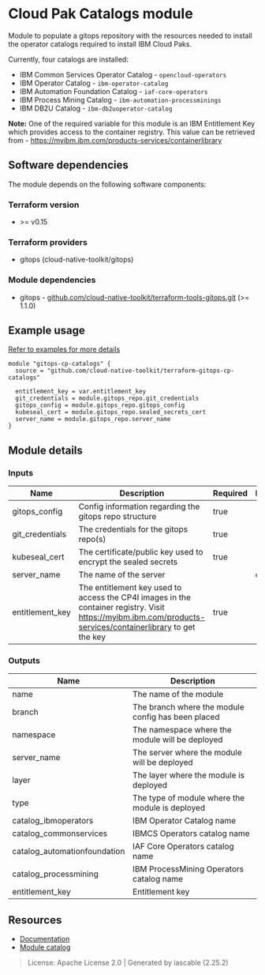 
# Cloud Pak Catalogs module

Module to populate a gitops repository with the resources needed to install the operator catalogs required to install IBM Cloud Paks.

Currently, four catalogs are installed:

- IBM Common Services Operator Catalog - `opencloud-operators`
- IBM Operator Catalog - `ibm-operator-catalog`
- IBM Automation Foundation Catalog - `iaf-core-operators`
- IBM Process Mining Catalog - `ibm-automation-processminings`
- IBM DB2U Catalog - `ibm-db2uoperator-catalog`

**Note:** One of the required variable for this module is an IBM Entitlement Key which provides access to the container registry. This value can be retrieved from - https://myibm.ibm.com/products-services/containerlibrary


## Software dependencies

The module depends on the following software components:

### Terraform version

- \>= v0.15

### Terraform providers

- gitops (cloud-native-toolkit/gitops)

### Module dependencies

- gitops - [github.com/cloud-native-toolkit/terraform-tools-gitops.git](https://github.com/cloud-native-toolkit/terraform-tools-gitops.git) (>= 1.1.0)

## Example usage

[Refer to examples for more details](test/stages)

```
module "gitops-cp-catalogs" {
  source = "github.com/cloud-native-toolkit/terraform-gitops-cp-catalogs"

  entitlement_key = var.entitlement_key
  git_credentials = module.gitops_repo.git_credentials
  gitops_config = module.gitops_repo.gitops_config
  kubeseal_cert = module.gitops_repo.sealed_secrets_cert
  server_name = module.gitops_repo.server_name
}
```

## Module details

### Inputs

| Name | Description | Required | Default | Source |
|------|-------------|---------|----------|--------|
| gitops_config | Config information regarding the gitops repo structure | true |  | gitops.gitops_config |
| git_credentials | The credentials for the gitops repo(s) | true |  | gitops.git_credentials |
| kubeseal_cert | The certificate/public key used to encrypt the sealed secrets | true |  | gitops.sealed_secrets_cert |
| server_name | The name of the server |  | default | gitops.server_name |
| entitlement_key | The entitlement key used to access the CP4I images in the container registry. Visit https://myibm.ibm.com/products-services/containerlibrary to get the key | true |  |  |


### Outputs

| Name | Description |
|------|-------------|
| name | The name of the module |
| branch | The branch where the module config has been placed |
| namespace | The namespace where the module will be deployed |
| server_name | The server where the module will be deployed |
| layer | The layer where the module is deployed |
| type | The type of module where the module is deployed |
| catalog_ibmoperators | IBM Operator Catalog name |
| catalog_commonservices | IBMCS Operators catalog name |
| catalog_automationfoundation | IAF Core Operators catalog name |
| catalog_processmining | IBM ProcessMining Operators catalog name |
| entitlement_key | Entitlement key |


## Resources

- [Documentation](https://operate.cloudnativetoolkit.dev)
- [Module catalog](https://modules.cloudnativetoolkit.dev)

> License: Apache License 2.0 | Generated by iascable (2.25.2)
